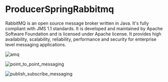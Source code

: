 # ProducerSpringRabbitmq
RabbitMQ is an open source message broker written in Java.
It's fully compliant with JMS 1.1 standards.
It is developed and maintained by Apache Software Foundation and is licensed under Apache license.
It provides high availability, scalability, reliability,
performance and security for enterprise level messaging applications.

![amq](https://user-images.githubusercontent.com/15075906/192136563-d98b3695-6f91-4d69-8cb3-0b0153af4931.png)

![point_to_point_messaging](https://user-images.githubusercontent.com/15075906/192136579-51c4afb5-ee6a-46f0-9eb0-8f6fe425fecf.png)

![publish_subscribe_messaging](https://user-images.githubusercontent.com/15075906/192136586-cee63471-0996-4b37-9941-c09c56711abf.png)